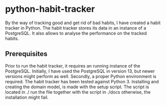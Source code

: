 # python-habit-tracker
By the way of tracking good and get rid of bad habits, I have created a habit tracker in Python. The habit tracker stores its data in an instance of a PostgreSQL. It also allows to analyse the performance on the tracked habits.
## Prerequisites
Prior to run the habit tracker, it requires an running instance of the PostgreSQL. Initially, I have used the PostgreSQL in version 13, but newer versions might perform as well. Secondly, a proper Python environment is required. The habit tracker has been tested against Python 3. Installing and creating the domain model, is made with the setup script. The script is located in ./ run the file together with the script in ./docs otherwise, the installation might fail. 
